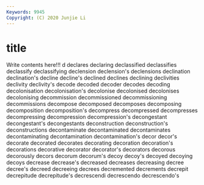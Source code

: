 ```yaml
---
Keywords: 9945
Copyright: (C) 2020 Junjie Li
---
```


# title

Write contents here!!!
d 
declares 
declaring 
declassified 
declassifies 
declassify 
declassifying 
declension 
declension's 
declensions
declination 
declination's 
decline 
decline's 
declined 
declines 
declining 
declivities 
declivity 
declivity's
decode 
decoded 
decoder 
decodes 
decoding 
decolonisation 
decolonisation's 
decolonise 
decolonised 
decolonises
decolonising 
decommission 
decommissioned 
decommissioning 
decommissions 
decompose 
decomposed 
decomposes 
decomposing 
decomposition
decomposition's 
decompress 
decompressed 
decompresses 
decompressing 
decompression 
decompression's 
decongestant 
decongestant's 
decongestants
deconstruction 
deconstruction's 
deconstructions 
decontaminate 
decontaminated 
decontaminates 
decontaminating 
decontamination 
decontamination's 
decor
decor's 
decorate 
decorated 
decorates 
decorating 
decoration 
decoration's 
decorations 
decorative 
decorator
decorator's 
decorators 
decorous 
decorously 
decors 
decorum 
decorum's 
decoy 
decoy's 
decoyed
decoying 
decoys 
decrease 
decrease's 
decreased 
decreases 
decreasing 
decree 
decree's 
decreed
decreeing 
decrees 
decremented 
decrements 
decrepit 
decrepitude 
decrepitude's 
decrescendi 
decrescendo 
decrescendo's
